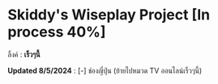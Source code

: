 # Skiddy's Wiseplay Project [In process 40%]
ลิ้งค์ : **เร็วๆนี้**

**Updated 8/5/2024** : 
[-] ช่องญี่ปุ่น (ย้ายไปหมวด TV ออนไลน์เร็วๆนี้) 
